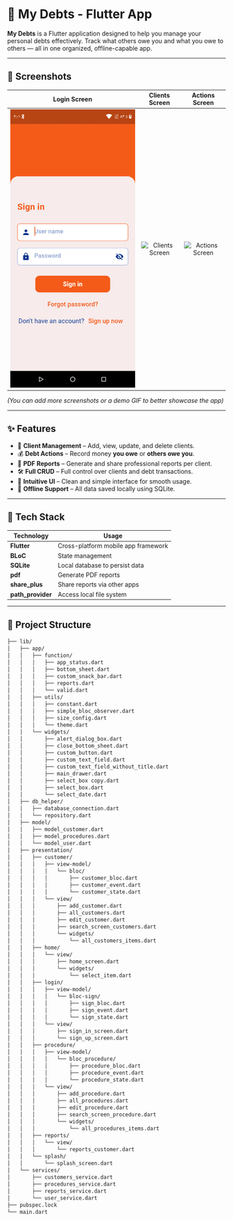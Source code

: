 # 💸 My Debts - Flutter App

**My Debts** is a Flutter application designed to help you manage your personal debts effectively. Track what others owe you and what you owe to others — all in one organized, offline-capable app.

---

## 📱 Screenshots

| Login Screen | Clients Screen | Actions Screen |
|:---:|:---:|:---:|
| ![Login Screen](assets/screenshots/login_screen.png) | ![Clients Screen](assets/screenshots/clients_screen.png) | ![Actions Screen](assets/screenshots/actions_screen.png) |

_(You can add more screenshots or a demo GIF to better showcase the app)_

---

## ✨ Features

- 👤 **Client Management** – Add, view, update, and delete clients.
- 💰 **Debt Actions** – Record money **you owe** or **others owe you**.
- 📄 **PDF Reports** – Generate and share professional reports per client.
- 🛠 **Full CRUD** – Full control over clients and debt transactions.
- 📲 **Intuitive UI** – Clean and simple interface for smooth usage.
- 💾 **Offline Support** – All data saved locally using SQLite.

---

## 🧰 Tech Stack

| Technology | Usage |
|------------|-------|
| **Flutter** | Cross-platform mobile app framework |
| **BLoC** | State management |
| **SQLite** | Local database to persist data |
| **pdf** | Generate PDF reports |
| **share_plus** | Share reports via other apps |
| **path_provider** | Access local file system |

---

## 📂 Project Structure
```
├── lib/
│   ├── app/
│   │   ├── function/
│   │   │   ├── app_status.dart
│   │   │   ├── bottom_sheet.dart
│   │   │   ├── custom_snack_bar.dart
│   │   │   ├── reports.dart
│   │   │   └── valid.dart
│   │   ├── utils/
│   │   │   ├── constant.dart
│   │   │   ├── simple_bloc_observer.dart
│   │   │   ├── size_config.dart
│   │   │   └── theme.dart
│   │   └── widgets/
│   │       ├── alert_dialog_box.dart
│   │       ├── close_bottom_sheet.dart
│   │       ├── custom_button.dart
│   │       ├── custom_text_field.dart
│   │       ├── custom_text_field_without_title.dart
│   │       ├── main_drawer.dart
│   │       ├── select_box copy.dart
│   │       ├── select_box.dart
│   │       └── select_date.dart
│   ├── db_helper/
│   │   ├── database_connection.dart
│   │   └── repository.dart
│   ├── model/
│   │   ├── model_customer.dart
│   │   ├── model_procedures.dart
│   │   └── model_user.dart
│   ├── presentation/
│   │   ├── customer/
│   │   │   ├── view-model/
│   │   │   │   └── bloc/
│   │   │   │       ├── customer_bloc.dart
│   │   │   │       ├── customer_event.dart
│   │   │   │       └── customer_state.dart
│   │   │   └── view/
│   │   │       ├── add_customer.dart
│   │   │       ├── all_customers.dart
│   │   │       ├── edit_customer.dart
│   │   │       ├── search_screen_customers.dart
│   │   │       └── widgets/
│   │   │           └── all_customers_items.dart
│   │   ├── home/
│   │   │   └── view/
│   │   │       ├── home_screen.dart
│   │   │       └── widgets/
│   │   │           └── select_item.dart
│   │   ├── login/
│   │   │   ├── view-model/
│   │   │   │   └── bloc-sign/
│   │   │   │       ├── sign_bloc.dart
│   │   │   │       ├── sign_event.dart
│   │   │   │       └── sign_state.dart
│   │   │   └── view/
│   │   │       ├── sign_in_screen.dart
│   │   │       └── sign_up_screen.dart
│   │   ├── procedure/
│   │   │   ├── view-model/
│   │   │   │   └── bloc_procedure/
│   │   │   │       ├── procedure_bloc.dart
│   │   │   │       ├── procedure_event.dart
│   │   │   │       └── procedure_state.dart
│   │   │   └── view/
│   │   │       ├── add_procedure.dart
│   │   │       ├── all_procedures.dart
│   │   │       ├── edit_procedure.dart
│   │   │       ├── search_screen_procedure.dart
│   │   │       └── widgets/
│   │   │           └── all_procedures_items.dart
│   │   ├── reports/
│   │   │   └── view/
│   │   │       └── reports_customer.dart
│   │   └── splash/
│   │       └── splash_screen.dart
│   └── services/
│       ├── customers_service.dart
│       ├── procedures_service.dart
│       ├── reports_service.dart
│       └── user_service.dart
├── pubspec.lock
└── main.dart
```
